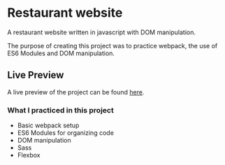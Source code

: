 # Restaurant website

A restaurant website written in javascript with DOM manipulation.

The purpose of creating this project was to practice webpack, the use of ES6 Modules and DOM manipulation.

## Live Preview
A live preview of the project can be found [here](https://nysera.github.io/restaurant-website/).

### What I practiced in this project
* Basic webpack setup
* ES6 Modules for organizing code
* DOM manipulation
* Sass
* Flexbox
